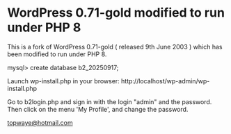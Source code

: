 # WordPress 0.71-gold modified to run under PHP 8

This is a fork of WordPress 0.71-gold ( released 9th June 2003 ) which has been modified to run under PHP 8.

mysql> create database b2_20250917;

Launch wp-install.php in your browser:
http://localhost/wp-admin/wp-install.php

Go to b2login.php and sign in with the login "admin" and the password.
Then click on the menu 'My Profile', and change the password.

topwaye@hotmail.com
